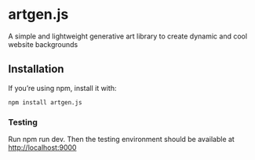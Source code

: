 # artgen.js
A simple and lightweight generative art library to create dynamic and cool website backgrounds

## Installation
If you’re using npm, install it with:

```
npm install artgen.js
```


### Testing
Run npm run dev. Then the testing environment should be available at  [http://localhost:9000](http://localhost:9000/) 


